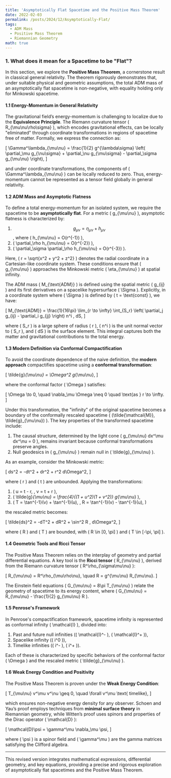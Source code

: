 ```yaml
---
title: 'Asymptotically Flat Spacetime and the Positive Mass Theorem'
date: 2022-02-03
permalink: /posts/2024/12/Asymptotically-Flat/
tags:
  - ADM Mass
  - Positive Mass Theorem
  - Riemannian Geometry
math: true
---
```


<script type="text/javascript" async
    src="https://cdn.jsdelivr.net/npm/mathjax@3/es5/tex-mml-chtml.js">
</script>

### 1. What does it mean for a Spacetime to be "Flat"?

In this section, we explore the **Positive Mass Theorem**, a cornerstone result in classical general relativity. The theorem rigorously demonstrates that, under suitable physical and geometric assumptions, the total ADM mass of an asymptotically flat spacetime is non-negative, with equality holding only for Minkowski spacetime.

#### 1.1 Energy-Momentum in General Relativity

The gravitational field’s energy-momentum is challenging to localize due to the **Equivalence Principle**. The Riemann curvature tensor \( R_{\mu\nu\rho\sigma} \), which encodes gravitational effects, can be locally "eliminated" through coordinate transformations in regions of spacetime free of matter. Formally, we express the connection as:

\[
\Gamma^\lambda_{\mu\nu} = \frac{1}{2} g^{\lambda\sigma} \left( \partial_\mu g_{\nu\sigma} + \partial_\nu g_{\mu\sigma} - \partial_\sigma g_{\mu\nu} \right),
\]

and under coordinate transformations, the components of \( \Gamma^\lambda_{\mu\nu} \) can be locally reduced to zero. Thus, energy-momentum cannot be represented as a tensor field globally in general relativity.

#### 1.2 ADM Mass and Asymptotic Flatness

To define a total energy-momentum for an isolated system, we require the spacetime to be **asymptotically flat**. For a metric \( g_{\mu\nu} \), asymptotic flatness is characterized by:

1. $$g_{\mu\nu} = \eta_{\mu\nu} + h_{\mu\nu}$$, where \( h_{\mu\nu} = O(r^{-1}) \),
2. \( \partial_\rho h_{\mu\nu} = O(r^{-2}) \),
3. \( \partial_\sigma \partial_\rho h_{\mu\nu} = O(r^{-3}) \).

Here, \( r = \sqrt{x^2 + y^2 + z^2} \) denotes the radial coordinate in a Cartesian-like coordinate system. These conditions ensure that \( g_{\mu\nu} \) approaches the Minkowski metric \( \eta_{\mu\nu} \) at spatial infinity.

The ADM mass \( M_{\text{ADM}} \) is defined using the spatial metric \( g_{ij} \) and its first derivatives on a spacelike hypersurface \( \Sigma \). Explicitly, in a coordinate system where \( \Sigma \) is defined by \( t = \text{const} \), we have:

\[
M_{\text{ADM}} = \frac{1}{16\pi} \lim_{r \to \infty} \int_{S_r} \left( \partial_j g_{ij} - \partial_i g_{jj} \right) n^i \, dS,
\]

where \( S_r \) is a large sphere of radius \( r \), \( n^i \) is the unit normal vector to \( S_r \), and \( dS \) is the surface element. This integral captures both the matter and gravitational contributions to the total energy.

#### 1.3 Modern Definition via Conformal Compactification

To avoid the coordinate dependence of the naive definition, the **modern approach** compactifies spacetime using a **conformal transformation**:

\[
\tilde{g}_{\mu\nu} = \Omega^2 g_{\mu\nu},
\]

where the conformal factor \( \Omega \) satisfies:

\[
\Omega \to 0, \quad \nabla_\mu \Omega \neq 0 \quad \text{as } r \to \infty.
\]

Under this transformation, the "infinity" of the original spacetime becomes a boundary of the conformally rescaled spacetime \( (\tilde{\mathcal{M}}, \tilde{g}_{\mu\nu}) \). The key properties of the transformed spacetime include:

1. The causal structure, determined by the light cone \( g_{\mu\nu} dx^\mu dx^\nu = 0 \), remains invariant because conformal transformations preserve angles.
2. Null geodesics in \( g_{\mu\nu} \) remain null in \( \tilde{g}_{\mu\nu} \).

As an example, consider the Minkowski metric:

\[
ds^2 = -dt^2 + dr^2 + r^2 d\Omega^2,
\]

where \( r \) and \( t \) are unbounded. Applying the transformations:

1. \( u = t - r, \, v = t + r \),
2. \( \tilde{g}_{\mu\nu} = \frac{4}{(1 + u^2)(1 + v^2)} g_{\mu\nu} \),
3. \( T = \tan^{-1}(v) + \tan^{-1}(u), \, R = \tan^{-1}(v) - \tan^{-1}(u), \)

the rescaled metric becomes:

\[
\tilde{ds}^2 = -dT^2 + dR^2 + \sin^2 R \, d\Omega^2,
\]

where \( R \) and \( T \) are bounded, with \( R \in [0, \pi] \) and \( T \in [-\pi, \pi] \).

#### 1.4 Geometric Tools and Ricci Tensor

The Positive Mass Theorem relies on the interplay of geometry and partial differential equations. A key tool is the **Ricci tensor** \( R_{\mu\nu} \), derived from the Riemann curvature tensor \( R^\rho_{\sigma\mu\nu} \):

\[
R_{\mu\nu} = R^\rho_{\mu\rho\nu}, \quad R = g^{\mu\nu} R_{\mu\nu}.
\]

The Einstein field equations \( G_{\mu\nu} = 8\pi T_{\mu\nu} \) relate the geometry of spacetime to its energy content, where \( G_{\mu\nu} = R_{\mu\nu} - \frac{1}{2} g_{\mu\nu} R \).

#### 1.5 Penrose's Framework

In Penrose's compactification framework, spacetime infinity is represented as conformal infinity \( \mathcal{I} \), divided into:

1. Past and future null infinities (\( \mathcal{I}^- \), \( \mathcal{I}^+ \)),
2. Spacelike infinity (\( i^0 \)),
3. Timelike infinities (\( i^- \), \( i^+ \)).

Each of these is characterized by specific behaviors of the conformal factor \( \Omega \) and the rescaled metric \( \tilde{g}_{\mu\nu} \).

#### 1.6 Weak Energy Condition and Positivity

The Positive Mass Theorem is proven under the **Weak Energy Condition**:

\[
T_{\mu\nu} v^\mu v^\nu \geq 0, \quad \forall v^\mu \text{ timelike},
\]

which ensures non-negative energy density for any observer. Schoen and Yau’s proof employs techniques from **minimal surface theory** in Riemannian geometry, while Witten’s proof uses spinors and properties of the Dirac operator \( \mathcal{D} \):

\[
\mathcal{D}\psi = \gamma^\mu \nabla_\mu \psi,
\]

where \( \psi \) is a spinor field and \( \gamma^\mu \) are the gamma matrices satisfying the Clifford algebra.

---

This revised version integrates mathematical expressions, differential geometry, and key equations, providing a precise and rigorous exploration of asymptotically flat spacetimes and the Positive Mass Theorem.
